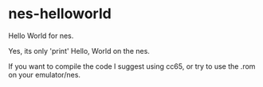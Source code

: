 # nes-helloworld
Hello World for nes.

Yes, its only 'print' Hello, World on the nes.

If you want to compile the code I suggest using cc65, or try to use the .rom on your emulator/nes.
